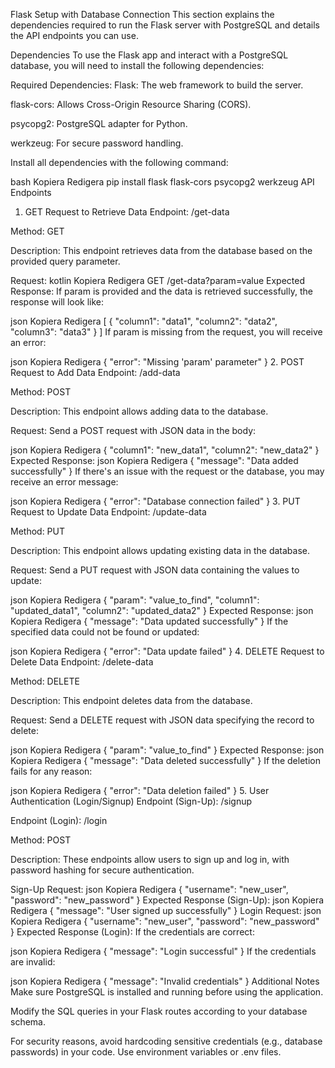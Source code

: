 Flask Setup with Database Connection
This section explains the dependencies required to run the Flask server with PostgreSQL and details the API endpoints you can use.

Dependencies
To use the Flask app and interact with a PostgreSQL database, you will need to install the following dependencies:

Required Dependencies:
Flask: The web framework to build the server.

flask-cors: Allows Cross-Origin Resource Sharing (CORS).

psycopg2: PostgreSQL adapter for Python.

werkzeug: For secure password handling.

Install all dependencies with the following command:

bash
Kopiera
Redigera
pip install flask flask-cors psycopg2 werkzeug
API Endpoints
1. GET Request to Retrieve Data
Endpoint: /get-data

Method: GET

Description: This endpoint retrieves data from the database based on the provided query parameter.

Request:
kotlin
Kopiera
Redigera
GET /get-data?param=value
Expected Response:
If param is provided and the data is retrieved successfully, the response will look like:

json
Kopiera
Redigera
[
    {
        "column1": "data1",
        "column2": "data2",
        "column3": "data3"
    }
]
If param is missing from the request, you will receive an error:

json
Kopiera
Redigera
{
    "error": "Missing 'param' parameter"
}
2. POST Request to Add Data
Endpoint: /add-data

Method: POST

Description: This endpoint allows adding data to the database.

Request:
Send a POST request with JSON data in the body:

json
Kopiera
Redigera
{
    "column1": "new_data1",
    "column2": "new_data2"
}
Expected Response:
json
Kopiera
Redigera
{
    "message": "Data added successfully"
}
If there's an issue with the request or the database, you may receive an error message:

json
Kopiera
Redigera
{
    "error": "Database connection failed"
}
3. PUT Request to Update Data
Endpoint: /update-data

Method: PUT

Description: This endpoint allows updating existing data in the database.

Request:
Send a PUT request with JSON data containing the values to update:

json
Kopiera
Redigera
{
    "param": "value_to_find",
    "column1": "updated_data1",
    "column2": "updated_data2"
}
Expected Response:
json
Kopiera
Redigera
{
    "message": "Data updated successfully"
}
If the specified data could not be found or updated:

json
Kopiera
Redigera
{
    "error": "Data update failed"
}
4. DELETE Request to Delete Data
Endpoint: /delete-data

Method: DELETE

Description: This endpoint deletes data from the database.

Request:
Send a DELETE request with JSON data specifying the record to delete:

json
Kopiera
Redigera
{
    "param": "value_to_find"
}
Expected Response:
json
Kopiera
Redigera
{
    "message": "Data deleted successfully"
}
If the deletion fails for any reason:

json
Kopiera
Redigera
{
    "error": "Data deletion failed"
}
5. User Authentication (Login/Signup)
Endpoint (Sign-Up): /signup

Endpoint (Login): /login

Method: POST

Description: These endpoints allow users to sign up and log in, with password hashing for secure authentication.

Sign-Up Request:
json
Kopiera
Redigera
{
    "username": "new_user",
    "password": "new_password"
}
Expected Response (Sign-Up):
json
Kopiera
Redigera
{
    "message": "User signed up successfully"
}
Login Request:
json
Kopiera
Redigera
{
    "username": "new_user",
    "password": "new_password"
}
Expected Response (Login):
If the credentials are correct:

json
Kopiera
Redigera
{
    "message": "Login successful"
}
If the credentials are invalid:

json
Kopiera
Redigera
{
    "message": "Invalid credentials"
}
Additional Notes
Make sure PostgreSQL is installed and running before using the application.

Modify the SQL queries in your Flask routes according to your database schema.

For security reasons, avoid hardcoding sensitive credentials (e.g., database passwords) in your code. Use environment variables or .env files.